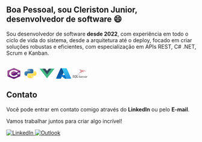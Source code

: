 ## Boa Pessoal, sou Cleriston Junior, desenvolvedor de software 😄

<p>Sou desenvolvedor de software <strong>desde 2022</strong>, com experiência em todo o ciclo de vida do sistema, desde a arquitetura até o deploy, focado em criar soluções robustas e eficientes, com especialização em APIs REST, C# .NET, Scrum e Kanban.</p>

<div style="display: inline_block"><br>
  <img align="center" alt="junior-Csharp" height="30" width="40" src="https://raw.githubusercontent.com/devicons/devicon/master/icons/csharp/csharp-original.svg">
  <img align="center" alt="Junior-Python" height="30" width="40" src="https://raw.githubusercontent.com/devicons/devicon/master/icons/python/python-original.svg">
  <img align="center" alt="Junior-Vue" height="30" width="40" src="https://raw.githubusercontent.com/devicons/devicon/master/icons/vuejs/vuejs-original.svg">
  <img align="center" alt="Junior-Azure" height="30" width="40" src="https://raw.githubusercontent.com/devicons/devicon/master/icons/azure/azure-original.svg">
  <img align="center" alt="Junior-SQLServer" height="30" width="40" src="https://raw.githubusercontent.com/devicons/devicon/master/icons/microsoftsqlserver/microsoftsqlserver-original-wordmark.svg">
</div>
  
<h2>Contato</h2>
<p>Você pode entrar em contato comigo através do <strong>LinkedIn</strong> ou pelo <strong>E-mail</strong>.</p>

<p>Vamos trabalhar juntos para criar algo incrível!</p>

<div>
  <a href="https://www.linkedin.com/in/cleriston-junior-03a71b229/" target="_blank">
    <img src="https://img.shields.io/badge/-LinkedIn-%230077B5?style=for-the-badge&logo=linkedin&logoColor=white" alt="LinkedIn" />
  </a> 
  <a href="mailto:cleristoncontato@outlook.com">
    <img src="https://img.shields.io/badge/Microsoft_Outlook-0078D4?logo=microsoft-outlook&logoColor=white&style=for-the-badge" alt="Outlook" />
  </a>
</div>
